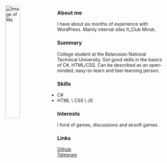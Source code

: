 <img src="https://sun9-4.userapi.com/impg/TIrHho9hOQyIz7u2yzB8vgvSGOy4vTKtBa2Tog/PhN2zC2Lbvw.jpg?size=960x1280&quality=95&sign=5d6ad217f7c1a1d04468ba195b50753d&type=album" alt="Image of Me" width="30%" height="30%" align="left" style="margin-right: 2%; margin-bottom: 2%;margin-top: 2%;">

### About me
I have about six months of experience with WordPress. Mainly internal sites It_Club Minsk.


### Summary
College student at the Belarusian National Technical University. Got good skills in the basics of C#, HTML/CSS. Can be described as an open-minded, easy-to-learn and fast-learning person.


### Skills 
- C#
- HTML \ CSS \ JS


### Interests
I fond of games, discussions and airsoft games.


### Links
[Github](https://github.com/sskef-web) <br>
[Telegram](https://t.me/sskef) <br>

